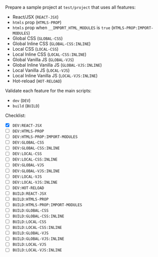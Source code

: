 Prepare a sample project at `test/project` that uses all features:

- React/JSX (`REACT-JSX`)
- `htmls` prop (`HTMLS-PROP`)
- `htmls` prop when `__IMPORT_HTML_MODULES` is `true` (`HTMLS-PROP:IMPORT-MODULES`)
- Global CSS (`GLOBAL-CSS`)
- Global Inline CSS (`GLOBAL-CSS:INLINE`)
- Local CSS (`LOCAL-CSS`)
- Local Inline CSS (`LOCAL-CSS:INLINE`)
- Global Vanilla JS (`GLOBAL-VJS`)
- Global Inline Vanilla JS (`GLOBAL-VJS:INLINE`)
- Local Vanilla JS (`LOCAL-VJS`)
- Local Inline Vanilla JS (`LOCAL-VJS:INLINE`)
- Hot-reload (`HOT-RELOAD`)

Validate each feature for the main scripts:

- `dev` (`DEV`)
- `build` (`BUILD`)

Checklist:

- [x] `DEV:REACT-JSX`
- [ ] `DEV:HTMLS-PROP`
- [ ] `DEV:HTMLS-PROP:IMPORT-MODULES`
- [ ] `DEV:GLOBAL-CSS`
- [ ] `DEV:GLOBAL-CSS:INLINE`
- [ ] `DEV:LOCAL-CSS`
- [ ] `DEV:LOCAL-CSS:INLINE`
- [ ] `DEV:GLOBAL-VJS`
- [ ] `DEV:GLOBAL-VJS:INLINE`
- [ ] `DEV:LOCAL-VJS`
- [ ] `DEV:LOCAL-VJS:INLINE`
- [ ] `DEV:HOT-RELOAD`
- [ ] `BUILD:REACT-JSX`
- [ ] `BUILD:HTMLS-PROP`
- [ ] `BUILD:HTMLS-PROP:IMPORT-MODULES`
- [ ] `BUILD:GLOBAL-CSS`
- [ ] `BUILD:GLOBAL-CSS:INLINE`
- [ ] `BUILD:LOCAL-CSS`
- [ ] `BUILD:LOCAL-CSS:INLINE`
- [ ] `BUILD:GLOBAL-VJS`
- [ ] `BUILD:GLOBAL-VJS:INLINE`
- [ ] `BUILD:LOCAL-VJS`
- [ ] `BUILD:LOCAL-VJS:INLINE`